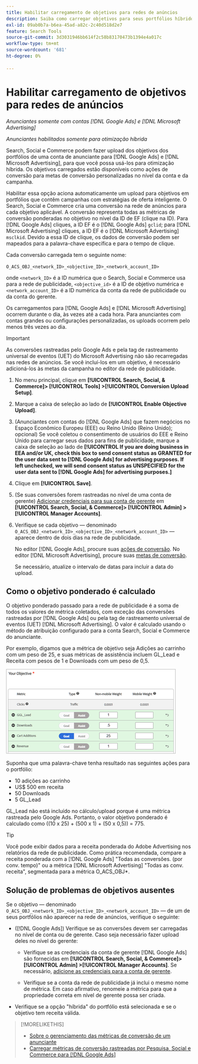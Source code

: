 ```yaml
---
title: Habilitar carregamento de objetivos para redes de anúncios
description: Saiba como carregar objetivos para seus portfólios híbridos do  [!DNL Google Ads] and [!DNL Microsoft Advertising].
exl-id: 09ab0b7a-b6ea-45ad-a82c-2c40d518d2e7
feature: Search Tools
source-git-commit: 3d3031946bb614f2c58b83170473b1394e4a017c
workflow-type: tm+mt
source-wordcount: '681'
ht-degree: 0%

---
```


# Habilitar carregamento de objetivos para redes de anúncios

*Anunciantes somente com contas [!DNL Google Ads] e [!DNL Microsoft Advertising]*

*Anunciantes habilitados somente para otimização híbrida*

Search, Social e Commerce podem fazer upload dos objetivos dos portfólios de uma conta de anunciante para [!DNL Google Ads] e [!DNL Microsoft Advertising], para que você possa usá-los para otimização híbrida. Os objetivos carregados estão disponíveis como ações de conversão para metas de conversão personalizadas no nível da conta e da campanha.

Habilitar essa opção aciona automaticamente um upload para objetivos em portfólios que contêm campanhas com estratégias de oferta inteligente. O Search, Social e Commerce cria uma conversão na rede de anúncios para cada objetivo aplicável. A conversão representa todas as métricas de conversão ponderadas no objetivo no nível da ID de EF (clique na ID). Para [!DNL Google Ads] cliques, a ID EF é o [!DNL Google Ads] `gclid`; para [!DNL Microsoft Advertising] cliques, a ID EF é o [!DNL Microsoft Advertising] `msclkid`. Devido a essa ID de clique, os dados de conversão podem ser mapeados para a palavra-chave específica e para o tempo de clique.

Cada conversão carregada tem o seguinte nome:

`O_ACS_OBJ_<network_ID>_<objective_ID>_<network_account_ID>`

onde `<network_ID>` é a ID numérica que o Search, Social e Commerce usa para a rede de publicidade, `<objective_id>` é a ID de objetivo numérica e `<network_account_ID>` é a ID numérica da conta da rede de publicidade ou da conta do gerente.

Os carregamentos para [!DNL Google Ads] e [!DNL Microsoft Advertising] ocorrem durante o dia, às vezes até a cada hora. Para anunciantes com contas grandes ou configurações personalizadas, os uploads ocorrem pelo menos três vezes ao dia.

>[!IMPORTANT]
>
>As conversões rastreadas pelo Google Ads e pela tag de rastreamento universal de eventos (UET) do Microsoft Advertising não são recarregadas nas redes de anúncios. Se você incluí-los em um objetivo, é necessário adicioná-los às metas da campanha no editor da rede de publicidade.

1. No menu principal, clique em **[!UICONTROL Search, Social, & Commerce]> [!UICONTROL Tools] >[!UICONTROL Conversion Upload Setup]**.

1. Marque a caixa de seleção ao lado de **[!UICONTROL Enable Objective Upload]**.

1. (Anunciantes com contas do [!DNL Google Ads] que fazem negócios no Espaço Econômico Europeu (EEE) ou Reino Unido (Reino Unido); opcional) Se você coletou o consentimento de usuários do EEE e Reino Unido para carregar seus dados para fins de publicidade, marque a caixa de seleção ao lado de **[!UICONTROL If you are doing business in EEA and/or UK, check this box to send consent status as GRANTED for the user data sent to [!DNL Google Ads] for advertising purposes. If left unchecked, we will send consent status as UNSPECIFIED for the user data sent to [!DNL Google Ads] for advertising purposes.]**

1. Clique em **[!UICONTROL Save]**.

1. (Se suas conversões forem rastreadas no nível de uma conta de gerente) [Adicionar credenciais para sua conta de gerente](/help/search-social-commerce/admin/manager-accounts.md) em **[!UICONTROL Search, Social, & Commerce]> [!UICONTROL Admin] >[!UICONTROL Manager Accounts]**.

1. Verifique se cada objetivo — denominado `O_ACS_OBJ_<network_ID>_<objective_ID>_<network_account_ID>` — aparece dentro de dois dias na rede de publicidade.

   No editor [!DNL Google Ads], procure suas [ações de conversão](https://support.google.com/google-ads/answer/11461796). No editor [!DNL Microsoft Advertising], procure suas [metas de conversão](https://help.ads.microsoft.com/#apex/ads/en/56709).

   Se necessário, atualize o intervalo de datas para incluir a data do upload.

## Como o objetivo ponderado é calculado

O objetivo ponderado passado para a rede de publicidade é a soma de todos os valores de métrica coletados, com exceção das conversões rastreadas por [!DNL Google Ads] ou pela tag de rastreamento universal de eventos (UET) [!DNL Microsoft Advertising]. O valor é calculado usando o método de atribuição configurado para a conta Search, Social e Commerce do anunciante.

Por exemplo, digamos que a métrica de objetivo seja Adições ao carrinho com um peso de 25, e suas métricas de assistência incluem GL_Lead e Receita com pesos de 1 e Downloads com um peso de 0,5.

![Exemplo de um objetivo ponderado](/help/search-social-commerce/assets/objective-example.png "Exemplo de um objetivo ponderado")

Suponha que uma palavra-chave tenha resultado nas seguintes ações para o portfólio:

* 10 adições ao carrinho
* US$ 500 em receita
* 50 Downloads
* 5 GL_Lead

GL_Lead não está incluído no cálculo/upload porque é uma métrica rastreada pelo Google Ads. Portanto, o valor objetivo ponderado é calculado como ((10 x 25) + (500 x 1) + (50 x 0,5)) = 775.

>[!TIP]
>
>Você pode exibir dados para a receita ponderada do Adobe Advertising nos relatórios da rede de publicidade. Como prática recomendada, compare a receita ponderada com a [!DNL Google Ads] &quot;Todas as conversões. (por conv. tempo)&quot; ou a métrica [!DNL Microsoft Advertising] &quot;Todas as conv. receita&quot;, segmentada para a métrica O_ACS_OBJ*.<!--clarify -->

## Solução de problemas de objetivos ausentes

Se o objetivo — denominado `O_ACS_OBJ_<network_ID>_<objective_ID>_<network_account_ID>` — de um de seus portfólios não aparecer na rede de anúncios, verifique o seguinte:

* ([!DNL Google Ads]) Verifique se as conversões devem ser carregadas no nível de conta ou de gerente. Caso seja necessário fazer upload deles no nível do gerente:

   * Verifique se as credenciais da conta de gerente [!DNL Google Ads] são fornecidas em **[!UICONTROL Search, Social, & Commerce]> [!UICONTROL Admin] >[!UICONTROL Manager Accounts]**. Se necessário, [adicione as credenciais para a conta de gerente](/help/search-social-commerce/admin/manager-accounts.md).

   * Verifique se a conta da rede de publicidade já inclui o mesmo nome de métrica. Em caso afirmativo, renomeie a métrica para que a propriedade correta em nível de gerente possa ser criada.

* Verifique se a opção &quot;híbrida&quot; do portfólio está selecionada e se o objetivo tem receita válida.

>[!MORELIKETHIS]
>
>* [Sobre o gerenciamento das métricas de conversão de um anunciante](/help/search-social-commerce/admin/conversion-metrics/conversion-metric-about.md)
>* [Carregar métricas de conversão rastreadas por Pesquisa, Social e Commerce para [!DNL Google Ads]](conversion-metrics-upload-to-google.md)

